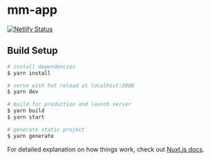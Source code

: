 # mm-app
[![Netlify Status](https://api.netlify.com/api/v1/badges/1cd8a8b1-4272-4003-8a94-e21b8a558921/deploy-status)](https://app.netlify.com/sites/mm-app/deploys)

## Build Setup

```bash
# install dependencies
$ yarn install

# serve with hot reload at localhost:3000
$ yarn dev

# build for production and launch server
$ yarn build
$ yarn start

# generate static project
$ yarn generate
```

For detailed explanation on how things work, check out [Nuxt.js docs](https://nuxtjs.org).
